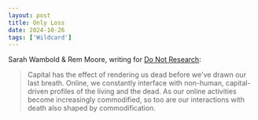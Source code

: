 ```yaml
---
layout: post
title: Only Loss
date: 2024-10-26
tags: ['Wildcard']
---
```

Sarah Wambold & Rem Moore, writing for [Do Not Research](https://donotresearch.substack.com/p/sarah-wambold-and-rem-moore-only):

> Capital has the effect of rendering us dead before we've drawn our last breath. Online, we constantly interface with non-human, capital-driven profiles of the living and the dead. As our online activities become increasingly commodified, so too are our interactions with death also shaped by commodification.
<!--x-->
